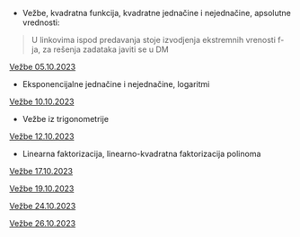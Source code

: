 - Vežbe, kvadratna funkcija, kvadratne jednačine i nejednačine, apsolutne vrednosti:
> U linkovima ispod predavanja stoje izvodjenja ekstremnih vrenosti f-ja, za rešenja zadataka javiti se u DM

[Vežbe 05.10.2023](https://drive.google.com/file/d/1eEONHCBsqQQ7j3Kbu5hlkIjvsfnSczOT/view?usp=sharing)

- Eksponencijalne jednačine i nejednačine, logaritmi

[Vežbe 10.10.2023](https://drive.google.com/file/d/1ostvISTJ_Or0rHqe02AW3-yG8hcrWUOk/view?usp=sharing)

- Vežbe iz trigonometrije

[Vežbe 12.10.2023](https://drive.google.com/file/d/1ChhndZarEJbCqXRdbEMXt6dCVINrge6G/view?usp=sharing)

- Linearna faktorizacija, linearno-kvadratna faktorizacija polinoma

[Vežbe 17.10.2023](https://drive.google.com/file/d/1Vz3Cc_4u5m-gW6AHUq7DZ6vMFm4dplls/view?usp=sharing)

[Vežbe 19.10.2023](https://drive.google.com/file/d/1IhruqToHWEv-6rxnXvxgXnf3-txWkqMs/view?usp=sharing)

[Vežbe 24.10.2023](https://drive.google.com/file/d/1ZRP3y4vWvNZLP_OTUUVfZWRegIOaILgQ/view?usp=sharing)

[Vežbe 26.10.2023](https://drive.google.com/file/d/1ejAOuYXzJvKWPUNdB0IE-UDxk1X9MRCU/view?usp=sharing)
